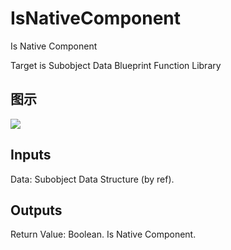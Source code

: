# IsNativeComponent

Is Native Component

Target is Subobject Data Blueprint Function Library

## 图示

![]($-20221218-21053272.png)

## Inputs

Data: Subobject Data Structure (by ref).  

## Outputs

Return Value: Boolean. Is Native Component.

